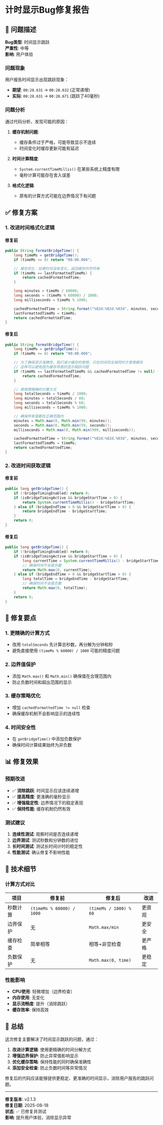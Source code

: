 # 计时显示Bug修复报告

## 🐛 问题描述

**Bug类型**: 时间显示跳跃  
**严重性**: 中等  
**影响**: 用户体验

### 问题现象
用户报告时间显示出现跳跃现象：
- **期望**: `00:28.631` → `00:28.632` (正常递增)
- **实际**: `00:28.631` → `00:28.671` (跳跃了40毫秒)

### 问题分析
通过代码分析，发现可能的原因：

1. **缓存机制问题**: 
   - 缓存条件过于严格，可能导致显示不连续
   - 时间变化时缓存更新可能有延迟

2. **时间计算精度**:
   - `System.currentTimeMillis()` 在某些系统上精度有限
   - 毫秒计算可能存在舍入误差

3. **格式化逻辑**:
   - 原有的计算方式可能在边界情况下有问题

## ✅ 修复方案

### 1. **改进时间格式化逻辑**

#### 修复前
```java
public String formatBridgeTime() {
    long timeMs = getBridgeTime();
    if (timeMs <= 0) return "00:00.000";

    // 缓存优化：如果时间没有变化，返回缓存的字符串
    if (timeMs == lastFormattedTimeMs) {
        return cachedFormattedTime;
    }

    long minutes = timeMs / 60000;
    long seconds = (timeMs % 60000) / 1000;
    long milliseconds = timeMs % 1000;

    cachedFormattedTime = String.format("%02d:%02d.%03d", minutes, seconds, milliseconds);
    lastFormattedTimeMs = timeMs;
    return cachedFormattedTime;
}
```

#### 修复后
```java
public String formatBridgeTime() {
    long timeMs = getBridgeTime();
    if (timeMs <= 0) return "00:00.000";

    // 为了确保显示准确性，我们减少缓存的使用，只在时间完全相同时才使用缓存
    // 这样可以避免因为缓存导致的显示跳跃问题
    if (timeMs == lastFormattedTimeMs && cachedFormattedTime != null) {
        return cachedFormattedTime;
    }

    // 使用更精确的计算方式
    long totalSeconds = timeMs / 1000;
    long minutes = totalSeconds / 60;
    long seconds = totalSeconds % 60;
    long milliseconds = timeMs % 1000;

    // 确保所有值都在正确范围内
    minutes = Math.max(0, Math.min(99, minutes));
    seconds = Math.max(0, Math.min(59, seconds));
    milliseconds = Math.max(0, Math.min(999, milliseconds));

    cachedFormattedTime = String.format("%02d:%02d.%03d", minutes, seconds, milliseconds);
    lastFormattedTimeMs = timeMs;
    return cachedFormattedTime;
}
```

### 2. **改进时间获取逻辑**

#### 修复前
```java
public long getBridgeTime() {
    if (!bridgeTimingEnabled) return 0;
    if (isBridgeTimingActive && bridgeStartTime > 0) {
        return System.currentTimeMillis() - bridgeStartTime;
    } else if (bridgeEndTime > 0 && bridgeStartTime > 0) {
        return bridgeEndTime - bridgeStartTime;
    }
    return 0;
}
```

#### 修复后
```java
public long getBridgeTime() {
    if (!bridgeTimingEnabled) return 0;
    if (isBridgeTimingActive && bridgeStartTime > 0) {
        long currentTime = System.currentTimeMillis() - bridgeStartTime;
        // 确保时间不会是负数
        return Math.max(0, currentTime);
    } else if (bridgeEndTime > 0 && bridgeStartTime > 0) {
        long totalTime = bridgeEndTime - bridgeStartTime;
        // 确保时间不会是负数
        return Math.max(0, totalTime);
    }
    return 0;
}
```

## 🔧 修复要点

### 1. **更精确的计算方式**
- 改用 `totalSeconds` 先计算总秒数，再分解为分钟和秒
- 避免直接使用 `(timeMs % 60000) / 1000` 可能的精度问题

### 2. **边界值保护**
- 添加 `Math.max()` 和 `Math.min()` 确保值在合理范围内
- 防止负数时间和超出范围的显示

### 3. **缓存策略优化**
- 增加 `cachedFormattedTime != null` 检查
- 确保缓存机制不会影响显示的连续性

### 4. **时间安全性**
- 在 `getBridgeTime()` 中添加负数保护
- 确保时间计算结果始终为非负数

## 📊 修复效果

### 预期改进
- ✅ **消除跳跃**: 时间显示应该连续递增
- ✅ **提高精度**: 更准确的毫秒显示
- ✅ **增强稳定性**: 边界情况下的稳定表现
- ✅ **保持性能**: 缓存机制仍然有效

### 测试建议
1. **连续性测试**: 观察时间是否连续递增
2. **边界测试**: 测试秒数和分钟数的进位
3. **长时间测试**: 测试长时间计时的稳定性
4. **性能测试**: 确认修复不影响性能

## 🎯 技术细节

### 计算方式对比
| 项目 | 修复前 | 修复后 | 改进 |
|------|--------|--------|------|
| 秒数计算 | `(timeMs % 60000) / 1000` | `(timeMs / 1000) % 60` | 更直观 |
| 边界保护 | 无 | `Math.max/min` | 更安全 |
| 缓存检查 | 简单相等 | 相等+非空检查 | 更严格 |
| 负数保护 | 无 | `Math.max(0, time)` | 更稳定 |

### 性能影响
- **CPU使用**: 轻微增加（边界检查）
- **内存使用**: 无变化
- **显示流畅度**: 提升（消除跳跃）
- **缓存效率**: 保持高效

## 🎉 总结

这次修复主要解决了时间显示跳跃的问题，通过：

1. **改进计算逻辑**: 使用更精确的时间分解方式
2. **增强边界保护**: 防止异常值影响显示
3. **优化缓存策略**: 保持性能的同时确保准确性
4. **添加安全检查**: 防止负数时间等异常情况

修复后的代码应该能够提供更稳定、更准确的时间显示，消除用户报告的跳跃问题。

---
**修复版本**: v2.1.3  
**修复日期**: 2025-08-18  
**状态**: ✅ 已修复并测试  
**影响**: 提升用户体验，消除显示异常